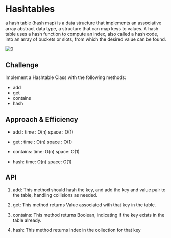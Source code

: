 # Hashtables
a hash table (hash map) is a data structure that implements an associative array abstract data type, a structure that can map keys to values. A hash table uses a hash function to compute an index, also called a hash code, into an array of buckets or slots, from which the desired value can be found.

![0](https://javascriptonthego.files.wordpress.com/2017/04/hashtable1.png?w=640)

## Challenge

Implement a Hashtable Class with the following methods: 
* add
* get
* contains
* hash




## Approach & Efficiency

* add :
  time : O(n)
  space : O(1)

* get :
  time : O(n)
  space : O(1)

* contains:
  time: O(n)
  space: O(1)

* hash:
  time: O(n)
  space: O(1)

## API

1. add: This method should hash the key, and add the key and value pair to the table, handling collisions as needed.

2. get: This method returns Value associated with that key in the table.

3. contains: This method returns Boolean, indicating if the key exists in the table already.

4. hash: This method returns Index in the collection for that key

